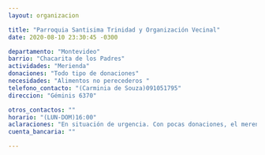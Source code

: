 ```yaml
---
layout: organizacion

title: "Parroquia Santisima Trinidad y Organización Vecinal"
date: 2020-08-10 23:30:45 -0300

departamento: "Montevideo"
barrio: "Chacarita de los Padres"
actividades: "Merienda"
donaciones: "Todo tipo de donaciones"
necesidades: "Alimentos no perecederos "
telefono_contacto: "(Carminia de Souza)091051795"
direccion: "Géminis 6370"

otros_contactos: ""
horario: "(LUN-DOM)16:00"
aclaraciones: "En situación de urgencia. Con pocas donaciones, el merendero está en dificultades para la continuidad"
cuenta_bancaria: ""

---
```

